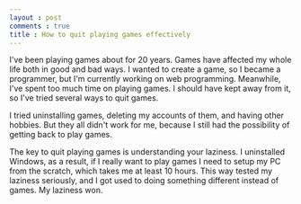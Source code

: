 ```yaml
---
layout : post
comments : true
title : How to quit playing games effectively
---
```


I've been playing games about for 20 years. Games have affected my whole life both in good and bad ways. I wanted to create a game, so I became a programmer, but I'm currently working on web programming. Meanwhile, I've spent too much time on playing games. I should have kept away from it, so I've tried several ways to quit games.

<!--break-->
I tried uninstalling games, deleting my accounts of them, and having other hobbies. But they all didn't work for me, because I still had the possibility of getting back to play games.

The key to quit playing games is understanding your laziness. I uninstalled Windows, as a result, if I really want to play games I need to setup my PC from the scratch, which takes me at least 10 hours. This way tested my laziness seriously, and I got used to doing something different instead of games. My laziness won.
